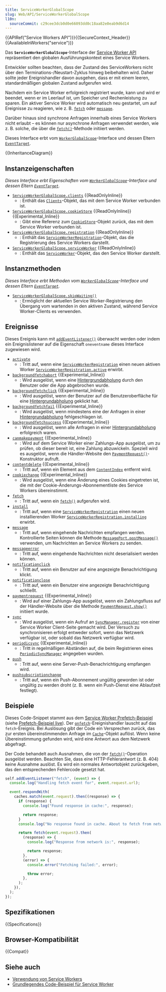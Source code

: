 ```yaml
---
title: ServiceWorkerGlobalScope
slug: Web/API/ServiceWorkerGlobalScope
l10n:
  sourceCommit: c29cee3dcb0d0e66093dd0c18aa82e0eab9d6d14
---
```


{{APIRef("Service Workers API")}}{{SecureContext_Header}}{{AvailableInWorkers("service")}}

Das **`ServiceWorkerGlobalScope`**-Interface der [Service Worker API](/de/docs/Web/API/Service_Worker_API) repräsentiert den globalen Ausführungskontext eines Service Workers.

Entwickler sollten beachten, dass der Zustand des ServiceWorkers nicht über den Terminations-/Neustart-Zyklus hinweg beibehalten wird. Daher sollte jeder Ereignishandler davon ausgehen, dass er mit einem leeren, standardmäßigen globalen Zustand aufgerufen wird.

Nachdem ein Service Worker erfolgreich registriert wurde, kann und wird er beendet, wenn er im Leerlauf ist, um Speicher und Rechenleistung zu sparen. Ein aktiver Service Worker wird automatisch neu gestartet, um auf Ereignisse zu reagieren, wie z. B. [`fetch`](/de/docs/Web/API/ServiceWorkerGlobalScope/fetch_event) oder [`message`](/de/docs/Web/API/ServiceWorkerGlobalScope/message_event).

Darüber hinaus sind synchrone Anfragen innerhalb eines Service Workers nicht erlaubt – es können nur asynchrone Anfragen verwendet werden, wie z. B. solche, die über die [`fetch()`](/de/docs/Web/API/WorkerGlobalScope/fetch)-Methode initiiert werden.

Dieses Interface erbt vom [`WorkerGlobalScope`](/de/docs/Web/API/WorkerGlobalScope)-Interface und dessen Eltern [`EventTarget`](/de/docs/Web/API/EventTarget).

{{InheritanceDiagram}}

## Instanzeigenschaften

_Dieses Interface erbt Eigenschaften vom [`WorkerGlobalScope`](/de/docs/Web/API/WorkerGlobalScope)-Interface und dessen Eltern [`EventTarget`](/de/docs/Web/API/EventTarget)._

- [`ServiceWorkerGlobalScope.clients`](/de/docs/Web/API/ServiceWorkerGlobalScope/clients) {{ReadOnlyInline}}
  - : Enthält das [`Clients`](/de/docs/Web/API/Clients)-Objekt, das mit dem Service Worker verbunden ist.
- [`ServiceWorkerGlobalScope.cookieStore`](/de/docs/Web/API/ServiceWorkerGlobalScope/cookieStore) {{ReadOnlyInline}} {{Experimental_Inline}}
  - : Gibt eine Referenz zum [`CookieStore`](/de/docs/Web/API/CookieStore)-Objekt zurück, das mit dem Service Worker verbunden ist.
- [`ServiceWorkerGlobalScope.registration`](/de/docs/Web/API/ServiceWorkerGlobalScope/registration) {{ReadOnlyInline}}
  - : Enthält das [`ServiceWorkerRegistration`](/de/docs/Web/API/ServiceWorkerRegistration)-Objekt, das die Registrierung des Service Workers darstellt.
- [`ServiceWorkerGlobalScope.serviceWorker`](/de/docs/Web/API/ServiceWorkerGlobalScope/serviceWorker) {{ReadOnlyInline}}
  - : Enthält das [`ServiceWorker`](/de/docs/Web/API/ServiceWorker)-Objekt, das den Service Worker darstellt.

## Instanzmethoden

_Dieses Interface erbt Methoden vom [`WorkerGlobalScope`](/de/docs/Web/API/WorkerGlobalScope)-Interface und dessen Eltern [`EventTarget`](/de/docs/Web/API/EventTarget)._

- [`ServiceWorkerGlobalScope.skipWaiting()`](/de/docs/Web/API/ServiceWorkerGlobalScope/skipWaiting)
  - : Ermöglicht der aktuellen Service Worker-Registrierung den Übergang vom wartenden in den aktiven Zustand, während Service Worker-Clients es verwenden.

## Ereignisse

Dieses Ereignis kann mit [`addEventListener()`](/de/docs/Web/API/EventTarget/addEventListener) überwacht werden oder indem ein Ereignislistener auf die Eigenschaft `oneventname` dieses Interface zugewiesen wird.

- [`activate`](/de/docs/Web/API/ServiceWorkerGlobalScope/activate_event)
  - : Tritt auf, wenn eine [`ServiceWorkerRegistration`](/de/docs/Web/API/ServiceWorkerRegistration) einen neuen aktiven Worker [`ServiceWorkerRegistration.active`](/de/docs/Web/API/ServiceWorkerRegistration/active) erwirbt.
- [`backgroundfetchabort`](/de/docs/Web/API/ServiceWorkerGlobalScope/backgroundfetchabort_event) {{Experimental_Inline}}
  - : Wird ausgelöst, wenn eine [Hintergrundabholung](/de/docs/Web/API/Background_Fetch_API) durch den Benutzer oder die App abgebrochen wurde.
- [`backgroundfetchclick`](/de/docs/Web/API/ServiceWorkerGlobalScope/backgroundfetchclick_event) {{Experimental_Inline}}
  - : Wird ausgelöst, wenn der Benutzer auf die Benutzeroberfläche für eine [Hintergrundabholung](/de/docs/Web/API/Background_Fetch_API) geklickt hat.
- [`backgroundfetchfail`](/de/docs/Web/API/ServiceWorkerGlobalScope/backgroundfetchfail_event) {{Experimental_Inline}}
  - : Wird ausgelöst, wenn mindestens eine der Anfragen in einer [Hintergrundabholung](/de/docs/Web/API/Background_Fetch_API) fehlgeschlagen ist.
- [`backgroundfetchsuccess`](/de/docs/Web/API/ServiceWorkerGlobalScope/backgroundfetchsuccess_event) {{Experimental_Inline}}
  - : Wird ausgelöst, wenn alle Anfragen in einer [Hintergrundabholung](/de/docs/Web/API/Background_Fetch_API) erfolgreich waren.
- [`canmakepayment`](/de/docs/Web/API/ServiceWorkerGlobalScope/canmakepayment_event) {{Experimental_Inline}}
  - : Wird auf dem Service Worker einer Zahlungs-App ausgelöst, um zu prüfen, ob dieser bereit ist, eine Zahlung abzuwickeln. Speziell wird es ausgelöst, wenn die Händler-Website den [`PaymentRequest()`](/de/docs/Web/API/PaymentRequest/PaymentRequest)-Konstruktor aufruft.
- [`contentdelete`](/de/docs/Web/API/ServiceWorkerGlobalScope/contentdelete_event) {{Experimental_Inline}}
  - : Tritt auf, wenn ein Element aus dem [`ContentIndex`](/de/docs/Web/API/ContentIndex) entfernt wird.
- [`cookiechange`](/de/docs/Web/API/ServiceWorkerGlobalScope/cookiechange_event) {{Experimental_Inline}}
  - : Wird ausgelöst, wenn eine Änderung eines Cookies eingetreten ist, die mit der Cookie-Änderungs-Abonnementliste des Service Workers übereinstimmt.
- [`fetch`](/de/docs/Web/API/ServiceWorkerGlobalScope/fetch_event)
  - : Tritt auf, wenn ein [`fetch()`](/de/docs/Web/API/WorkerGlobalScope/fetch) aufgerufen wird.
- [`install`](/de/docs/Web/API/ServiceWorkerGlobalScope/install_event)
  - : Tritt auf, wenn eine [`ServiceWorkerRegistration`](/de/docs/Web/API/ServiceWorkerRegistration) einen neuen installierenden Worker [`ServiceWorkerRegistration.installing`](/de/docs/Web/API/ServiceWorkerRegistration/installing) erwirbt.
- [`message`](/de/docs/Web/API/ServiceWorkerGlobalScope/message_event)
  - : Tritt auf, wenn eingehende Nachrichten empfangen werden. Kontrollierte Seiten können die Methode [`MessagePort.postMessage()`](/de/docs/Web/API/MessagePort/postMessage) verwenden, um Nachrichten an Service Workers zu senden.
- [`messageerror`](/de/docs/Web/API/ServiceWorkerGlobalScope/messageerror_event)
  - : Tritt auf, wenn eingehende Nachrichten nicht deserialisiert werden können.
- [`notificationclick`](/de/docs/Web/API/ServiceWorkerGlobalScope/notificationclick_event)
  - : Tritt auf, wenn ein Benutzer auf eine angezeigte Benachrichtigung klickt.
- [`notificationclose`](/de/docs/Web/API/ServiceWorkerGlobalScope/notificationclose_event)
  - : Tritt auf, wenn ein Benutzer eine angezeigte Benachrichtigung schließt.
- [`paymentrequest`](/de/docs/Web/API/ServiceWorkerGlobalScope/paymentrequest_event) {{Experimental_Inline}}
  - : Wird auf einer Zahlungs-App ausgelöst, wenn ein Zahlungsfluss auf der Händler-Website über die Methode [`PaymentRequest.show()`](/de/docs/Web/API/PaymentRequest/show) initiiert wurde.
- [`sync`](/de/docs/Web/API/ServiceWorkerGlobalScope/sync_event)
  - : Wird ausgelöst, wenn ein Aufruf an [`SyncManager.register`](/de/docs/Web/API/SyncManager/register) von einer Service Worker Client-Seite gemacht wird. Der Versuch zu synchronisieren erfolgt entweder sofort, wenn das Netzwerk verfügbar ist, oder sobald das Netzwerk verfügbar wird.
- [`periodicsync`](/de/docs/Web/API/ServiceWorkerGlobalScope/periodicsync_event) {{Experimental_Inline}}
  - : Tritt in regelmäßigen Abständen auf, die beim Registrieren eines [`PeriodicSyncManager`](/de/docs/Web/API/PeriodicSyncManager) angegeben wurden.
- [`push`](/de/docs/Web/API/ServiceWorkerGlobalScope/push_event)
  - : Tritt auf, wenn eine Server-Push-Benachrichtigung empfangen wird.
- [`pushsubscriptionchange`](/de/docs/Web/API/ServiceWorkerGlobalScope/pushsubscriptionchange_event)
  - : Tritt auf, wenn ein Push-Abonnement ungültig geworden ist oder ungültig zu werden droht (z. B. wenn ein Push-Dienst eine Ablaufzeit festlegt).

## Beispiele

Dieses Code-Snippet stammt aus dem [Service Worker Prefetch-Beispiel](https://github.com/GoogleChrome/samples/blob/gh-pages/service-worker/prefetch/service-worker.js) (siehe [Prefetch-Beispiel live](https://googlechrome.github.io/samples/service-worker/prefetch/)). Der [`onfetch`](/de/docs/Web/API/ServiceWorkerGlobalScope/fetch_event)-Ereignishandler lauscht auf das `fetch`-Ereignis. Bei Auslösung gibt der Code ein Versprechen zurück, das zur ersten übereinstimmenden Anfrage im [`Cache`](/de/docs/Web/API/Cache)-Objekt auflöst. Wenn keine Übereinstimmung gefunden wird, wird eine Antwort aus dem Netzwerk abgefragt.

Der Code behandelt auch Ausnahmen, die von der [`fetch()`](/de/docs/Web/API/WorkerGlobalScope/fetch)-Operation ausgelöst werden. Beachten Sie, dass eine HTTP-Fehlerantwort (z. B. 404) keine Ausnahme auslöst. Es wird ein normales Antwortobjekt zurückgeben, das den entsprechenden Fehlercode gesetzt hat.

```js
self.addEventListener("fetch", (event) => {
  console.log("Handling fetch event for", event.request.url);

  event.respondWith(
    caches.match(event.request).then((response) => {
      if (response) {
        console.log("Found response in cache:", response);

        return response;
      }
      console.log("No response found in cache. About to fetch from network…");

      return fetch(event.request).then(
        (response) => {
          console.log("Response from network is:", response);

          return response;
        },
        (error) => {
          console.error("Fetching failed:", error);

          throw error;
        },
      );
    }),
  );
});
```

## Spezifikationen

{{Specifications}}

## Browser-Kompatibilität

{{Compat}}

## Siehe auch

- [Verwendung von Service Workers](/de/docs/Web/API/Service_Worker_API/Using_Service_Workers)
- [Grundlegendes Code-Beispiel für Service Worker](https://github.com/mdn/dom-examples/tree/main/service-worker/simple-service-worker)
